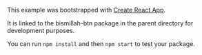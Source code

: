 This example was bootstrapped with [Create React App](https://github.com/facebook/create-react-app).

It is linked to the bismillah-btn package in the parent directory for development purposes.

You can run `npm install` and then `npm start` to test your package.

